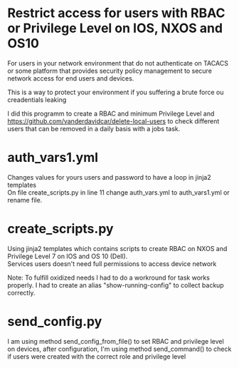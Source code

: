 # Restrict access for users with RBAC or Privilege Level on IOS, NXOS and OS10

For users in your network environment that do not authenticate on TACACS or some platform that provides security policy management to secure network access for end users and devices.

This is a way to protect your environment if you suffering a brute force ou creadentials leaking

I did this programm to create a RBAC and minimum Privilege Level and https://github.com/vanderdavidcar/delete-local-users to check different users that can be removed in a daily basis with a jobs task.


# auth_vars1.yml
Changes values for yours users and password to have a loop in jinja2 templates<br/>
On file create_scripts.py in line 11 change auth_vars.yml to auth_vars1.yml or rename file. 

# create_scripts.py
Using jinja2 templates which contains scripts to create RBAC on NXOS and Privilege Level 7 on IOS and OS 10 (Dell).<br/> 
Services users doesn't need full permissions to access device network

Note:
To fulfill oxidized needs I had to do a workround for task works properly. I had to create an alias "show-running-config" to collect backup correctly.

# send_config.py
I am using method send_config_from_file() to set RBAC and privilege level on devices, after configuration, I'm using method send_command() to check if users were created with the correct role and privilege level


